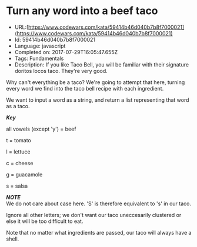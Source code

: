# Turn any word into a beef taco

 - URL:[https://www.codewars.com/kata/59414b46d040b7b8f7000021](https://www.codewars.com/kata/59414b46d040b7b8f7000021)
 - Id: 59414b46d040b7b8f7000021
 - Language: javascript
 - Completed on: 2017-07-29T16:05:47.655Z
 - Tags: Fundamentals
 - Description:
If you like Taco Bell, you will be familiar with their signature doritos locos taco. They're very good.


Why can't everything be a taco? We're going to attempt that here, turning every word we find into the taco bell recipe with each ingredient.


We want to input a word as a string, and return a list representing that word as a taco.

***Key***

all vowels (except 'y') = beef

t = tomato

l = lettuce

c = cheese

g = guacamole

s = salsa

  
***NOTE***    
We do not care about case here. 'S' is therefore equivalent to 's' in our taco.
  
Ignore all other letters; we don't want our taco uneccesarily clustered or else it will be too difficult to eat.

Note that no matter what ingredients are passed, our taco will always have a shell.


